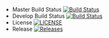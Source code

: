 
- Master Build Status [![Build Status](https://travis-ci.org/tinaungyin-mm/personal_lab.svg?branch=master)](https://travis-ci.org/tinaungyin-mm/personal_lab)
- Develop Build Status [![Build Status](https://travis-ci.org/tinaungyin-mm/personal_lab.svg?branch=develop)](https://travis-ci.org/tinaungyin-mm/personal_lab)
- License [![LICENSE](https://img.shields.io/github/license/tinaungyin-mm/personal_lab.svg?style=flat-square)](https://github.com/tinaungyin-mm/personal_lab/blob/master/LICENSE)
- Release [![Releases](https://img.shields.io/github/release/tinaungyin-mm/personal_lab/all.svg?style=flat-square)](https://github.com/tinaungyin-mm/personal_lab/releases)
